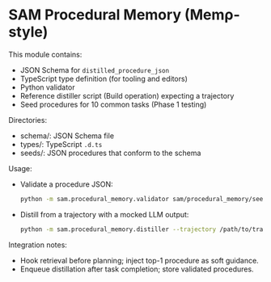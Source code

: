 # SAM Procedural Memory (Memρ-style)

This module contains:
- JSON Schema for `distilled_procedure_json`
- TypeScript type definition (for tooling and editors)
- Python validator
- Reference distiller script (Build operation) expecting a trajectory
- Seed procedures for 10 common tasks (Phase 1 testing)

Directories:
- schema/: JSON Schema file
- types/: TypeScript `.d.ts`
- seeds/: JSON procedures that conform to the schema

Usage:
- Validate a procedure JSON:
  ```bash
  python -m sam.procedural_memory.validator sam/procedural_memory/seeds/fetch_and_summarize.json
  ```
- Distill from a trajectory with a mocked LLM output:
  ```bash
  python -m sam.procedural_memory.distiller --trajectory /path/to/trajectory.json --out /tmp/out.json --mock /path/to/mock_llm.json
  ```

Integration notes:
- Hook retrieval before planning; inject top-1 procedure as soft guidance.
- Enqueue distillation after task completion; store validated procedures.

